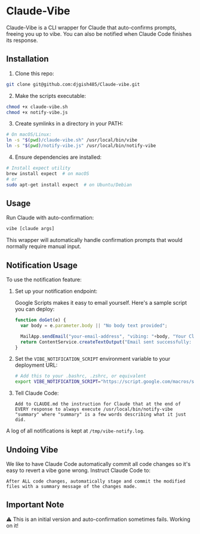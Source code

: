 # Claude-Vibe

Claude-Vibe is a CLI wrapper for Claude that auto-confirms prompts, freeing you up to vibe. You can also be notified when Claude Code finishes its response.

## Installation

1. Clone this repo: 
```bash
git clone git@github.com:djgish485/Claude-vibe.git
```

2. Make the scripts executable:
```bash
chmod +x claude-vibe.sh
chmod +x notify-vibe.js
```

3. Create symlinks in a directory in your PATH:
```bash
# On macOS/Linux:
ln -s "$(pwd)/claude-vibe.sh" /usr/local/bin/vibe
ln -s "$(pwd)/notify-vibe.js" /usr/local/bin/notify-vibe
```

4. Ensure dependencies are installed:
```bash
# Install expect utility
brew install expect  # on macOS
# or
sudo apt-get install expect  # on Ubuntu/Debian
```

## Usage

Run Claude with auto-confirmation:
```bash
vibe [claude args]
```

This wrapper will automatically handle confirmation prompts that would normally require manual input.

## Notification Usage

To use the notification feature:

1. Set up your notification endpoint:

   Google Scripts makes it easy to email yourself. Here's a sample script you can deploy:

   ```javascript
   function doGet(e) {
     var body = e.parameter.body || "No body text provided";

     MailApp.sendEmail("your-email-address", "vibing: "+body, "Your Claude Code task has completed successfully.");
     return ContentService.createTextOutput("Email sent successfully: "+body);
   }
   ```

2. Set the `VIBE_NOTIFICATION_SCRIPT` environment variable to your deployment URL:

   ```bash
   # Add this to your .bashrc, .zshrc, or equivalent
   export VIBE_NOTIFICATION_SCRIPT="https://script.google.com/macros/s/your-deployed-script-id/exec"
   ```

3. Tell Claude Code:

   ```
   Add to CLAUDE.md the instruction for Claude that at the end of EVERY response to always execute /usr/local/bin/notify-vibe "summary" where "summary" is a few words describing what it just did.
   ```

A log of all notifications is kept at `/tmp/vibe-notify.log`.

## Undoing Vibe

We like to have Claude Code automatically commit all code changes so it's easy to revert a vibe gone wrong. Instruct Claude Code to:

```
After ALL code changes, automatically stage and commit the modified files with a summary message of the changes made.
```

## Important Note

⚠️ This is an initial version and auto-confirmation sometimes fails. Working on it!